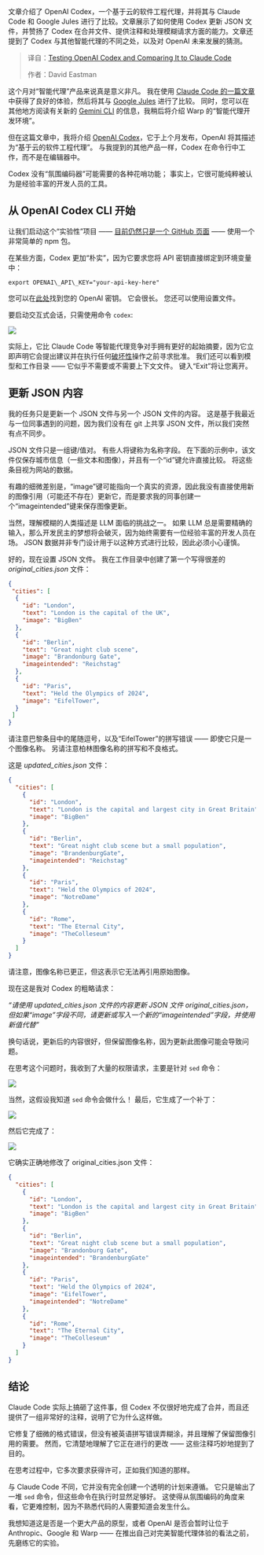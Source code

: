 
<!--
title: OpenAI Codex与Claude Code的代码能力测评
cover: https://cdn.thenewstack.io/media/2025/06/568ececc-ruhan-shete-4lkn72w4czg-unsplashb.jpg
summary: 文章介绍了 OpenAI Codex，一个基于云的软件工程代理，并将其与 Claude Code 和 Google Jules 进行了比较。文章展示了如何使用 Codex 更新 JSON 文件，并赞扬了 Codex 在合并文件、提供注释和处理模糊请求方面的能力。文章还提到了 Codex 与其他智能代理的不同之处，以及对 OpenAI 未来发展的猜测。
-->

文章介绍了 OpenAI Codex，一个基于云的软件工程代理，并将其与 Claude Code 和 Google Jules 进行了比较。文章展示了如何使用 Codex 更新 JSON 文件，并赞扬了 Codex 在合并文件、提供注释和处理模糊请求方面的能力。文章还提到了 Codex 与其他智能代理的不同之处，以及对 OpenAI 未来发展的猜测。

> 译自：[Testing OpenAI Codex and Comparing It to Claude Code](https://thenewstack.io/testing-openai-codex-and-comparing-it-to-claude-code/)
> 
> 作者：David Eastman

这个月对“智能代理”产品来说真是意义非凡。 我在使用 [Claude Code 的一篇文章](https://thenewstack.io/claude-opus-4-with-claude-code-a-developer-walkthrough/) 中获得了良好的体验，然后将其与 [Google Jules](https://thenewstack.io/agentic-coding-how-googles-jules-compares-to-claude-code/) 进行了比较。 同时，您可以在其他地方阅读有关新的 [Gemini CLI](https://thenewstack.io/gemini-cli-googles-challenge-to-ai-terminal-apps-like-warp/) 的信息，我稍后将介绍 Warp 的“智能代理开发环境”。

但在这篇文章中，我将介绍 [OpenAI Codex](https://openai.com/codex/)，它于上个月发布，OpenAI 将其描述为“基于云的软件工程代理”。 与我提到的其他产品一样，Codex 在命令行中工作，而不是在编辑器中。

Codex 没有“氛围编码器”可能需要的各种花哨功能； 事实上，它很可能纯粹被认为是经验丰富的开发人员的工具。

## 从 OpenAI Codex CLI 开始

让我们启动这个“实验性”项目 —— [目前仍然只是一个 GitHub 页面](https://github.com/openai/codex/blob/main/README.md) —— 使用一个非常简单的 npm 包。

在某些方面，Codex 更加“朴实”，因为它要求您将 API 密钥直接绑定到环境变量中：

```shell
export OPENAI\_API\_KEY="your-api-key-here"
```

您可以在[此处](https://platform.openai.com/settings/organization/api-keys)找到您的 OpenAI 密钥。 它会很长。 您还可以使用设置文件。

要启动交互式会话，只需使用命令 `codex`:

[![](https://cdn.thenewstack.io/media/2025/06/a70d1f83-image-1024x308.png)](https://cdn.thenewstack.io/media/2025/06/a70d1f83-image-1024x308.png)

实际上，它比 Claude Code 等智能代理竞争对手拥有更好的起始摘要，因为它立即声明它会提出建议并在执行任何[破坏性](https://help.openai.com/en/articles/11096431-openai-codex-cli-getting-started)操作之前寻求批准。 我们还可以看到模型和工作目录 —— 它似乎不需要或不需要上下文文件。 键入“Exit”将让您离开。

## 更新 JSON 内容

我的任务只是更新一个 JSON 文件与另一个 JSON 文件的内容。 这是基于我最近与一位同事遇到的问题，因为我们没有在 git 上共享 JSON 文件，所以我们突然有点不同步。

JSON 文件只是一组键/值对。 有些人将键称为名称字段。 在下面的示例中，该文件仅保存城市信息（一些文本和图像），并且有一个“id”键允许直接比较。 将这些条目视为网站的数据。

有趣的细微差别是，“image”键可能指向一个真实的资源，因此我没有直接使用新的图像引用（可能还不存在）更新它，而是要求我的同事创建一个“imageintended”键来保存图像更新。

当然，理解模糊的人类描述是 LLM 面临的挑战之一。 如果 LLM 总是需要精确的输入，那么开发民主的梦想将会破灭，因为始终需要有一位经验丰富的开发人员在场。 JSON 数据并非专门设计用于以这种方式进行比较，因此必须小心谨慎。

好的，现在设置 JSON 文件。 我在工作目录中创建了第一个写得很差的 *original\_cities.json* 文件：

```json
{ 
 "cities": [ 
  { 
    "id": "London", 
    "text": "London is the capital of the UK", 
    "image": "BigBen" 
  }, 
  { 
    "id": "Berlin", 
    "text": "Great night club scene", 
    "image": "Brandonburg Gate", 
    "imageintended": "Reichstag" 
  }, 
  { 
    "id": "Paris", 
    "text": "Held the Olympics of 2024", 
    "image": "EifelTower", 
  } 
 ] 
}
```

请注意巴黎条目中的尾随逗号，以及“EifelTower”的拼写错误 —— 即使它只是一个图像名称。 另请注意柏林图像名称的拼写和不良格式。

这是 *updated\_cities.json* 文件：

```json
{
  "cities": [
    {
      "id": "London",
      "text": "London is the capital and largest city in Great Britain",
      "image": "BigBen"
    },
    {
      "id": "Berlin",
      "text": "Great night club scene but a small population",
      "image": "BrandenburgGate",
      "imageintended": "Reichstag"
    },
    {
      "id": "Paris",
      "text": "Held the Olympics of 2024",
      "image": "NotreDame"
    },
    {
      "id": "Rome",
      "text": "The Eternal City",
      "image": "TheColleseum"
    }
  ]
}
```

请注意，图像名称已更正，但这表示它无法再引用原始图像。

现在这是我对 Codex 的粗略请求：

*“请使用 updated\_cities.json 文件的内容更新 JSON 文件 original\_cities.json，但如果“image”字段不同，请更新或写入一个新的“imageintended”字段，并使用新值代替”*

换句话说，更新后的内容很好，但保留图像名称，因为更新此图像可能会导致问题。

在思考这个问题时，我收到了大量的权限请求，主要是针对 `sed` 命令：

[![](https://cdn.thenewstack.io/media/2025/06/50ec83c7-image-1-1024x185.png)](https://cdn.thenewstack.io/media/2025/06/50ec83c7-image-1-1024x185.png)

当然，这假设我知道 `sed` 命令会做什么！ 最后，它生成了一个补丁：

[![](https://cdn.thenewstack.io/media/2025/06/4f2992ae-image-2-790x1024.png)](https://cdn.thenewstack.io/media/2025/06/4f2992ae-image-2-790x1024.png)

然后它完成了：

[![](https://cdn.thenewstack.io/media/2025/06/3498833d-image-3-1024x578.png)](https://cdn.thenewstack.io/media/2025/06/3498833d-image-3-1024x578.png)

它确实正确地修改了 original\_cities.json 文件：

```json
{
  "cities": [
    {
      "id": "London",
      "text": "London is the capital and largest city in Great Britain",
      "image": "BigBen"
    },
    {
      "id": "Berlin",
      "text": "Great night club scene but a small population",
      "image": "Brandonburg Gate",
      "imageintended": "BrandenburgGate"
    },
    {
      "id": "Paris",
      "text": "Held the Olympics of 2024",
      "image": "EifelTower",
      "imageintended": "NotreDame"
    },
    {
      "id": "Rome",
      "text": "The Eternal City",
      "image": "TheColleseum"
    }
  ]
}
```

## 结论

Claude Code 实际上搞砸了这件事，但 Codex 不仅很好地完成了合并，而且还提供了一组非常好的注释，说明了它为什么这样做。

它修复了细微的格式错误，但没有被英语拼写错误弄糊涂，并且理解了保留图像引用的需要。 然而，它清楚地理解了它正在进行的更改 —— 这些注释巧妙地提到了目的。

在思考过程中，它多次要求获得许可，正如我们知道的那样。

与 Claude Code 不同，它并没有完全创建一个透明的计划来遵循。 它只是输出了一堆 `sed` 命令，但这些命令在执行时显然足够好。 这使得从氛围编码的角度来看，它更难控制，因为不熟悉代码的人需要知道会发生什么。

我想知道这是否是一个更大产品的原型，或者 OpenAI 是否会暂时让位于 Anthropic、Google 和 Warp —— 在推出自己对完美智能代理体验的看法之前，先磨练它的实验。